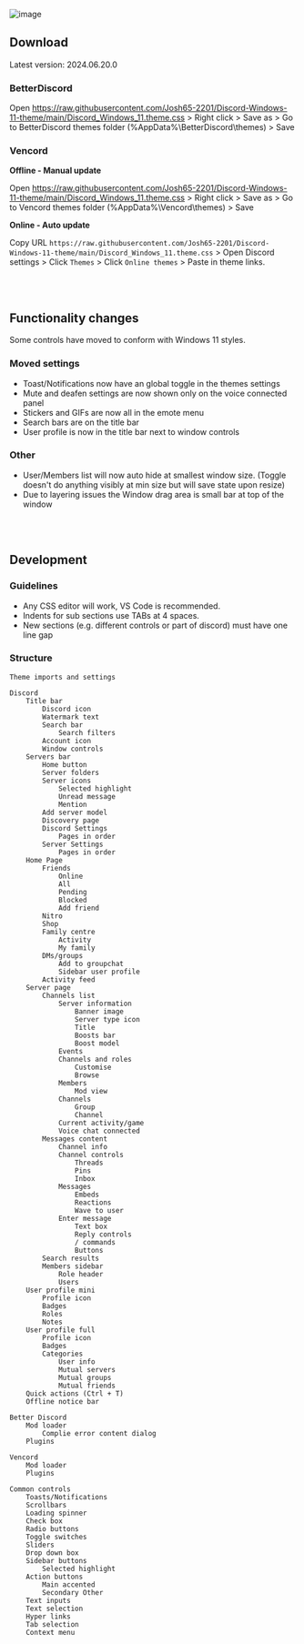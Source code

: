 ![image](https://github.com/Josh65-2201/Discord-Windows-11-theme/blob/main/preview.jpg?raw=true)

## Download
Latest version: 2024.06.20.0

### BetterDiscord
Open https://raw.githubusercontent.com/Josh65-2201/Discord-Windows-11-theme/main/Discord_Windows_11.theme.css > Right click > Save as > Go to BetterDiscord themes folder (%AppData%\BetterDiscord\themes) > Save

### Vencord
**Offline - Manual update**

Open https://raw.githubusercontent.com/Josh65-2201/Discord-Windows-11-theme/main/Discord_Windows_11.theme.css > Right click > Save as > Go to Vencord themes folder (%AppData%\Vencord\themes) > Save

**Online - Auto update**

Copy URL `https://raw.githubusercontent.com/Josh65-2201/Discord-Windows-11-theme/main/Discord_Windows_11.theme.css` > Open Discord settings > Click `Themes` > Click `Online themes` > Paste in theme links.

<br></br>

## Functionality changes
Some controls have moved to conform with Windows 11 styles.


### Moved settings
- Toast/Notifications now have an global toggle in the themes settings
- Mute and deafen settings are now shown only on the voice connected panel
- Stickers and GIFs are now all in the emote menu
- Search bars are on the title bar
- User profile is now in the title bar next to window controls


### Other
- User/Members list will now auto hide at smallest window size. (Toggle doesn't do anything visibly at min size but will save state upon resize)
- Due to layering issues the Window drag area is small bar at top of the window

<br></br>

## Development
### Guidelines
- Any CSS editor will work, VS Code is recommended.
- Indents for sub sections use TABs at 4 spaces.
- New sections (e.g. different controls or part of discord) must have one line gap


### Structure
```
Theme imports and settings

Discord
    Title bar
        Discord icon
        Watermark text
        Search bar
            Search filters
        Account icon
        Window controls
    Servers bar
        Home button
        Server folders
        Server icons
            Selected highlight
            Unread message
            Mention
        Add server model
        Discovery page
        Discord Settings
            Pages in order 
        Server Settings
            Pages in order
    Home Page
        Friends
            Online
            All
            Pending
            Blocked
            Add friend
        Nitro
        Shop
        Family centre
            Activity
            My family
        DMs/groups
            Add to groupchat
            Sidebar user profile
        Activity feed
    Server page
        Channels list
            Server information
                Banner image
                Server type icon
                Title
                Boosts bar
                Boost model
            Events
            Channels and roles
                Customise
                Browse
            Members
                Mod view
            Channels
                Group
                Channel
            Current activity/game
            Voice chat connected
        Messages content
            Channel info
            Channel controls
                Threads
                Pins
                Inbox
            Messages
                Embeds
                Reactions
                Wave to user
            Enter message
                Text box
                Reply controls
                / commands
                Buttons
        Search results
        Members sidebar
            Role header
            Users
    User profile mini
        Profile icon
        Badges
        Roles
        Notes
    User profile full
        Profile icon
        Badges
        Categories
            User info
            Mutual servers
            Mutual groups
            Mutual friends
    Quick actions (Ctrl + T)
    Offline notice bar

Better Discord
    Mod loader
        Complie error content dialog
    Plugins

Vencord
    Mod loader
    Plugins

Common controls
    Toasts/Notifications
    Scrollbars
    Loading spinner
    Check box
    Radio buttons
    Toggle switches
    Sliders
    Drop down box
    Sidebar buttons
        Selected highlight
    Action buttons
        Main accented
        Secondary Other
    Text inputs
    Text selection
    Hyper links
    Tab selection
    Context menu
```
